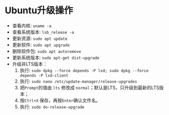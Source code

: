 # Ubuntu升级操作

* 查看内核: ``uname -a``
* 查看系统版本: ``lsb_release -a``
* 更新资源: ``sudo apt update``
* 更新软件: ``sudo apt upgrade``
* 删除软件包: ``sudo apt autoremove``
* 更新系统版本: ``sudo apt-get dist-upgrade``
* 升级非LTS版本：
    1. 执行: ``sudo dpkg --force depends -P lxd; sudo dpkg --force depends -P lxd-client``
    2. 执行: ``sudo nano /etc/update-manager/release-upgrades``
    3. 把``Prompt``的值由 ``lts`` 修改成 ``normal``；默认是LTS，只升级到最新的LTS版本；
    4. 按``Ctrl+X`` 保存，再按``Enter``确认文件名。
    5. 执行: ``sudo do-release-upgrade``